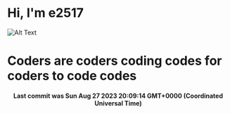 # Hi, I'm e2517

![Alt Text](https://github.com/E2517/e2517/blob/master/images/background.gif)

# Coders are coders coding codes for coders to code codes

<h4 align="center">Last commit was Sun Aug 27 2023 20:09:14 GMT+0000 (Coordinated Universal Time)</h4>
